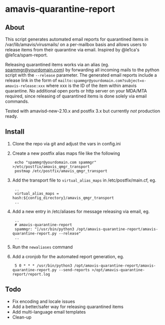 # amavis-quarantine-report

## About

This script generates automated email reports for quarantined items in /var/lib/amavis/virusmails/ on a per-mailbox basis and allows users to release items from their quarantine via email. Inspired by @le1ca's @le1ca/spam-report.

Releasing quarantined items works via an alias (eg. spammgr@yourdomain.com) by forwarding all incoming mails to the python script with the `--release` parameter. The generated email reports include a release link in the form of `mailto:spammgr@yourdomain.com?subject=x-amavis-release:xxx` where xxx is the ID of the item within amavis quarantine. No additional open ports or http server on your MDA/MTA required, since releasing of quarantined items is done solely via email commands.

Tested with amavisd-new-2.10.x and postfix 3.x but currently *not* production ready.


## Install

1) Clone the repo via git and adjust the vars in config.ini

2) Create a new postfix alias maps file like the following

		echo "spammgr@yourdomain.com spammgr" >/etc/postfix/amavis_qmgr_transport
		postmap /etc/postfix/amavis_qmgr_transport

3) Add the transport file to `virtual_alias_maps` in /etc/postfix/main.cf, eg.

		..
		virtual_alias_maps = hash:${config_directory}/amavis_qmgr_transport
		..
 
4) Add a new entry in /etc/aliases for message releasing via email, eg.

		..
		# amavis-quarantine-report
		spammgr: "|/usr/bin/python3 /opt/amavis-quarantine-report/amavis-quarantine-report.py --release"
		..

5) Run the `newaliases` command

6) Add a cronjob for the automated report generation, eg.

		5 0 * * * /usr/bin/python3 /opt/amavis-quarantine-report/amavis-quarantine-report.py --send-reports >/opt/amavis-quarantine-report/report.log 


## Todo

- Fix encoding and locale issues
- Add a better/safer way for releasing quarantined items
- Add multi-language email templates
- Clean-up
